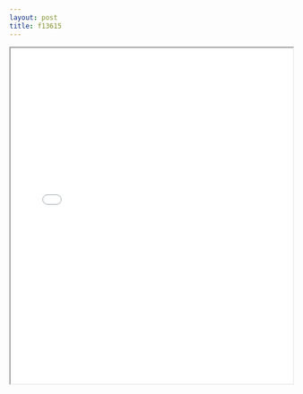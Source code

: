 ```yaml
---
layout: post
title: f13615
---
```


<div class="pdf-container">
<iframe src="/ea/assets/pdfs/f13615.pdf" height="600" width="100%" allowFullScreen="true"></iframe>
</div>

